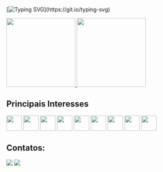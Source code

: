 [![Typing SVG](https://readme-typing-svg.herokuapp.com/?color=99CCCC&size=35&center=true&vCenter=true&width=1000&lines=Olá!+sou+a+Jessica+Carvalho😊;Bem+vindo+ao+meu+perfil+GitHub👋;Sou+uma+Desenvolvedora+Jr👩🏽‍💻.)](https://git.io/typing-svg)

<div>
  <a href="https://github.com/Jessicahomer">
    <img loading="lazy" height="180em" src="https://github-readme-stats.vercel.app/api/top-langs/?username=Jessicahomer&layout=compact&langs_count=7&theme=dracula"/>
    <img loading="lazy" height="180em" src="https://github-readme-stats.vercel.app/api?username=Jessicahomer&show_icons=true&theme=dracula&include_all_commits=true&count_private=true"/>
  </a>
</div>

## Principais Interesses
<img src="https://cdn.jsdelivr.net/gh/devicons/devicon/icons/java/java-original.svg" width="40" height="40"/> <img src="https://cdn.jsdelivr.net/gh/devicons/devicon/icons/mysql/mysql-original.svg" width="40" height="40"/>  <img src="https://cdn.jsdelivr.net/gh/devicons/devicon/icons/javascript/javascript-original.svg" width="40" height="40"/> <img src="https://cdn.jsdelivr.net/gh/devicons/devicon/icons/html5/html5-original.svg" width="40" height="40"/> <img src="https://cdn.jsdelivr.net/gh/devicons/devicon/icons/css3/css3-original.svg" width="40" height="40"/> <img src="https://cdn.jsdelivr.net/gh/devicons/devicon/icons/react/react-original.svg" width="40" height="40"/> <img src="https://cdn.jsdelivr.net/gh/devicons/devicon/icons/spring/spring-original.svg" width="40" height="40"/> <img src="https://cdn.jsdelivr.net/gh/devicons/devicon/icons/materialui/materialui-original.svg" width="40" height="40"/> <img src="https://cdn.jsdelivr.net/gh/devicons/devicon/icons/docker/docker-original.svg" width="40" height="40"/>

## Contatos: 
<div>
<a href="jessicahomercb@gmail.com"><img src="https://img.shields.io/badge/Gmail-D14836?style=for-the-badge&logo=gmail&logoColor=white" target="_blank"></a>
<a href="https://www.linkedin.com/in/jessica-carvalho-barreto/" target="_blank"><img src="https://img.shields.io/badge/-LinkedIn-%230077B5?style=for-the-badge&logo=linkedin&logoColor=white" target="_blank"></a>
